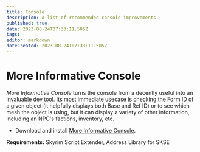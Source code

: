 ```yaml
---
title: Console
description: A list of recommended console improvements.
published: true
date: 2023-08-24T07:33:11.505Z
tags: 
editor: markdown
dateCreated: 2023-08-24T07:33:11.505Z
---
```


# More Informative Console

*More Informative Console* turns the console from a decently useful into an invaluable dev tool. Its most immediate usecase is checking the Form ID of a given object (it helpfully displays both Base and Ref ID) or to see which mesh the object is using, but it can display a variety of other information, including an NPC's factions, inventory, etc.

- Download and install [More Informative Console](https://www.nexusmods.com/skyrimspecialedition/images/197667).

**Requirements:** Skyrim Script Extender, Address Library for SKSE